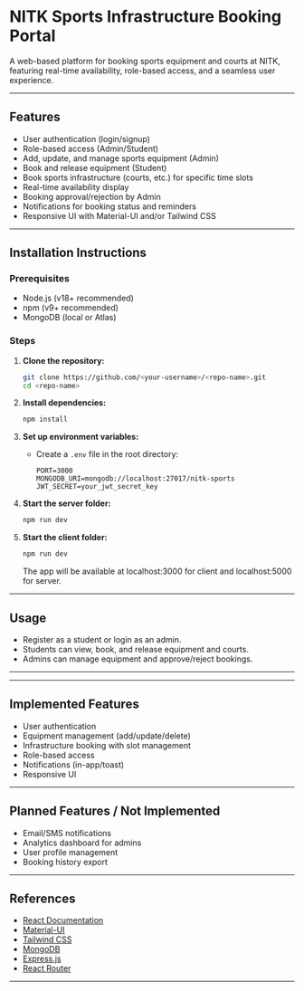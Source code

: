 # NITK Sports Infrastructure Booking Portal

A web-based platform for booking sports equipment and courts at NITK, featuring real-time availability, role-based access, and a seamless user experience.

---

## Features

- User authentication (login/signup)
- Role-based access (Admin/Student)
- Add, update, and manage sports equipment (Admin)
- Book and release equipment (Student)
- Book sports infrastructure (courts, etc.) for specific time slots
- Real-time availability display
- Booking approval/rejection by Admin
- Notifications for booking status and reminders
- Responsive UI with Material-UI and/or Tailwind CSS

---

## Installation Instructions

### Prerequisites

- Node.js (v18+ recommended)
- npm (v9+ recommended)
- MongoDB (local or Atlas)

### Steps

1. **Clone the repository:**
   ```bash
   git clone https://github.com/<your-username>/<repo-name>.git
   cd <repo-name>
   ```

2. **Install dependencies:**
   ```bash
   npm install
   ```

3. **Set up environment variables:**
   - Create a `.env` file in the root directory:
     ```
     PORT=3000
     MONGODB_URI=mongodb://localhost:27017/nitk-sports
     JWT_SECRET=your_jwt_secret_key
     ```

4. **Start the server folder:**
   ```bash
   npm run dev
   ```
   
5. **Start the client folder:**
   ```bash
   npm run dev
   ```
   The app will be available at localhost:3000 for client and localhost:5000 for server.

---

## Usage

- Register as a student or login as an admin.
- Students can view, book, and release equipment and courts.
- Admins can manage equipment and approve/reject bookings.

---

---

## Implemented Features

- User authentication
- Equipment management (add/update/delete)
- Infrastructure booking with slot management
- Role-based access
- Notifications (in-app/toast)
- Responsive UI

---

## Planned Features / Not Implemented

- Email/SMS notifications
- Analytics dashboard for admins
- User profile management
- Booking history export

---

## References

- [React Documentation](https://react.dev/)
- [Material-UI](https://mui.com/)
- [Tailwind CSS](https://tailwindcss.com/)
- [MongoDB](https://www.mongodb.com/)
- [Express.js](https://expressjs.com/)
- [React Router](https://reactrouter.com/)

---
